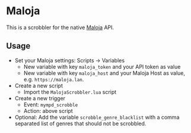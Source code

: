 # Maloja

This is a scrobbler for the native [Maloja](https://github.com/krateng/maloja) API.

## Usage

- Set your Maloja settings: Scripts -> Variables
  - New variable with key `maloja_token` and your API token as value
  - New variable with key `maloja_host` and your Maloja Host as value, e.g. `https://maloja.lan`.
- Create a new script
  - Import the `MalojaScrobbler.lua` script
- Create a new trigger
  - Event: `mympd_scrobble`
  - Action: above script
- Optional: Add the variable `scrobble_genre_blacklist` with a comma separated list of genres that should not be scrobbled.
